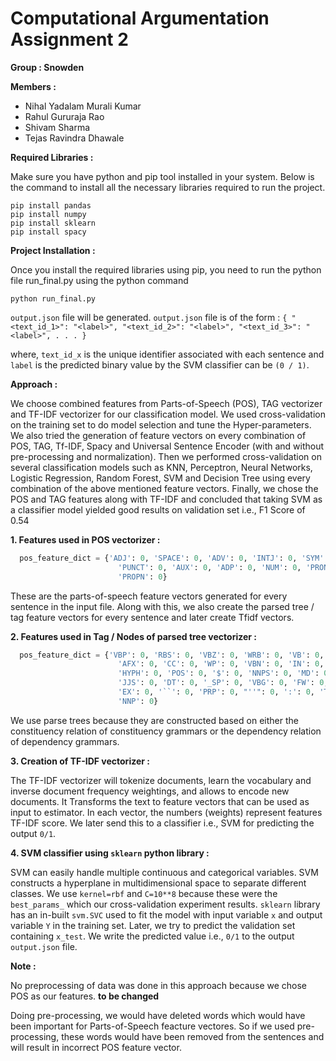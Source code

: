 # Computational Argumentation Assignment 2 
**Group : Snowden**

**Members :**

* Nihal Yadalam Murali Kumar
* Rahul Gururaja Rao
* Shivam Sharma
* Tejas Ravindra Dhawale

**Required Libraries :**

Make sure you have python and pip tool installed in your system. Below is the command to install all the necessary libraries required to run the project.

    pip install pandas
    pip install numpy
    pip install sklearn
    pip install spacy
    

**Project Installation :**

Once you install the required libraries using pip, you need to run the python file run_final.py using the python command 
    
    python run_final.py 
    
   `output.json` file will be generated. `output.json` file is of the form :
    `{
        "<text_id_1>": "<label>",
        "<text_id_2>": "<label>",
        "<text_id_3>": "<label>",
        . . .
      }`
     
where, `text_id_x` is the unique identifier associated with each sentence and `label` is the predicted binary value by the SVM classifier can be `(0 / 1)`.
  

**Approach :**

We choose combined features from Parts-of-Speech (POS), TAG vectorizer and TF-IDF vectorizer for our classification model. We used cross-validation on the training set to do model selection and tune the Hyper-parameters. We also tried the generation of feature vectors on every combination of POS, TAG, Tf-IDF, Spacy and Universal Sentence Encoder (with and without pre-processing and normalization). Then we performed cross-validation on several classification models such as KNN, Perceptron, Neural Networks, Logistic Regression, Random Forest, SVM and Decision Tree using every combination of the above mentioned feature vectors. Finally, we chose the POS and TAG features along with TF-IDF and concluded that taking SVM as a classifier model yielded good results on validation set i.e., F1 Score of 0.54

**1. Features used in POS vectorizer :**
 
```python
  pos_feature_dict = {'ADJ': 0, 'SPACE': 0, 'ADV': 0, 'INTJ': 0, 'SYM': 0, 'VERB': 0, 'SCONJ': 0, 'PART': 0, 'X': 0,
                        'PUNCT': 0, 'AUX': 0, 'ADP': 0, 'NUM': 0, 'PRON': 0, 'NOUN': 0, 'DET': 0, 'CCONJ': 0,
                        'PROPN': 0}
```

These are the parts-of-speech feature vectors generated for every sentence in the input file. Along with this, we also create the parsed tree / tag feature vectors for every sentence and later create Tfidf vectors.


**2. Features used in Tag / Nodes of parsed tree vectorizer :**

```python
  pos_feature_dict = {'VBP': 0, 'RBS': 0, 'VBZ': 0, 'WRB': 0, 'VB': 0, 'NNS': 0, 'WDT': 0, 'UH': 0, '-RRB-': 0,
                        'AFX': 0, 'CC': 0, 'WP': 0, 'VBN': 0, 'IN': 0, 'PRP$': 0, 'XX': 0, 'WP$': 0, 'RBR': 0, 'PDT': 0,
                        'HYPH': 0, 'POS': 0, '$': 0, 'NNPS': 0, 'MD': 0, '.': 0, 'VBD': 0, 'JJR': 0, 'NFP': 0, ',': 0,
                        'JJS': 0, 'DT': 0, '_SP': 0, 'VBG': 0, 'FW': 0, 'RP': 0, 'SYM': 0, 'LS': 0, 'CD': 0, 'RB': 0,
                        'EX': 0, '``': 0, 'PRP': 0, "''": 0, ':': 0, 'TO': 0, 'JJ': 0, 'ADD': 0, '-LRB-': 0, 'NN': 0,
                        'NNP': 0}
```

We use parse trees because they are constructed based on either the constituency relation of constituency grammars or the dependency relation of dependency grammars. 


**3. Creation of TF-IDF vectorizer :**

The TF-IDF vectorizer will tokenize documents, learn the vocabulary and inverse document frequency weightings, and allows to encode new documents. It Transforms the text to feature vectors that can be used as input to estimator. In each vector, the numbers (weights) represent features TF-IDF score. We later send this to a classifier i.e., SVM for predicting the output `0/1`.


**4. SVM classifier using `sklearn` python library :**

SVM can easily handle multiple continuous and categorical variables. SVM constructs a hyperplane in multidimensional space to separate different classes. We use `kernel=rbf` and `C=10**8` because these were the `best_params_` which our cross-validation experiment results. `sklearn` library has an in-built `svm.SVC` used to fit the model with input variable `x` and output variable `Y` in the training set. Later, we try to predict the validation set containing `x_test`. We write the predicted value i.e., `0/1` to the output `output.json` file.

**Note :**

No preprocessing of data was done in this approach because we chose POS as our features. 
**to be changed**

Doing pre-processing, we would have deleted words which would have been important for Parts-of-Speech feacture vectores.
So if we used pre-processing, these words would have been removed from the sentences and will result in incorrect POS feature vector.
   

